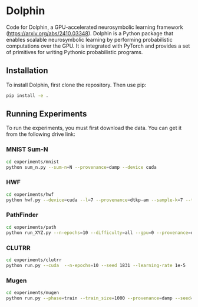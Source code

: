 # Dolphin

Code for Dolphin, a GPU-accelerated neurosymbolic learning framework (https://arxiv.org/abs/2410.03348).
Dolphin is a Python package that enables scalable neurosymbolic learning by performing probabilistic computations over the GPU. It is integrated with PyTorch and provides a set of primitives for writing Pythonic probabilistic programs.

## Installation
To install Dolphin, first clone the repository. Then use pip:
```bash
pip install -e .
```

## Running Experiments

To run the experiments, you must first download the data. You can get it from the following drive link:


### MNIST Sum-N
```bash
cd experiments/mnist
python sum_n.py --sum-n=N --provenance=damp --device cuda 
```

### HWF
```bash
cd experiments/hwf
python hwf.py --device=cuda --l=7 --provenance=dtkp-am --sample-k=7 --top-k=3 --batch-size=64
```

### PathFinder
```bash
cd experiments/path
python run_XYZ.py --n-epochs=10 --difficulty=all --gpu=0 --provenance=dtkp-am --top-k=1 --seed=1234
```

### CLUTRR
```bash
cd experiments/clutrr
python run.py --cuda  --n-epochs=10 --seed 1831 --learning-rate 1e-5
```

### Mugen
```bash
cd experiments/mugen
python run.py --phase=train --train_size=1000 --provenance=damp --seed=1234 --epochs=100 --use_cuda
```